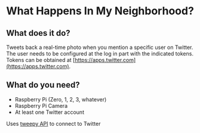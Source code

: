 # What Happens In My Neighborhood?

## What does it do?
Tweets back a real-time photo when you mention a specific user on Twitter.
The user needs to be configured at the log in part with the indicated tokens.
Tokens can be obtained at [https://apps.twitter.com](https://apps.twitter.com).

## What do you need?
 - Raspberry Pi (Zero, 1, 2, 3, whatever)
 - Raspberry Pi Camera
 - At least one Twitter account

 Uses [tweepy API](https://github.com/tweepy/tweepy) to connect to Twitter
